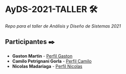 # AyDS-2021-TALLER 🛠️

_Repo para el taller de Análisis y Diseño de Sistemas 2021_

## Participantes ✒️
* **Gaston Martin** - [Perfil Gaston](https://github.com/Gaaston12)
* **Camilo Petrignani Gorla** - [Perfil Camilo](https://github.com/camilo-pg)
* **Nicolas Madariaga** - [Perfil Nicolas]()
